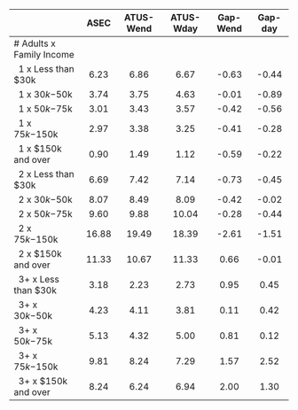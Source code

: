 
|                      |         ASEC |    ATUS-Wend |    ATUS-Wday |     Gap-Wend |      Gap-day |
| -------------------- | :----------: | :----------: | :----------: | :----------: | :----------: |
| # Adults x Family Income |              |              |              |              |              |
| &nbsp;&nbsp;1 x Less than $30k |         6.23 |         6.86 |         6.67 |        -0.63 |        -0.44 |
| &nbsp;&nbsp;1 x $30k-$50k |         3.74 |         3.75 |         4.63 |        -0.01 |        -0.89 |
| &nbsp;&nbsp;1 x $50k-$75k |         3.01 |         3.43 |         3.57 |        -0.42 |        -0.56 |
| &nbsp;&nbsp;1 x $75k-$150k |         2.97 |         3.38 |         3.25 |        -0.41 |        -0.28 |
| &nbsp;&nbsp;1 x $150k and over |         0.90 |         1.49 |         1.12 |        -0.59 |        -0.22 |
| &nbsp;&nbsp;2 x Less than $30k |         6.69 |         7.42 |         7.14 |        -0.73 |        -0.45 |
| &nbsp;&nbsp;2 x $30k-$50k |         8.07 |         8.49 |         8.09 |        -0.42 |        -0.02 |
| &nbsp;&nbsp;2 x $50k-$75k |         9.60 |         9.88 |        10.04 |        -0.28 |        -0.44 |
| &nbsp;&nbsp;2 x $75k-$150k |        16.88 |        19.49 |        18.39 |        -2.61 |        -1.51 |
| &nbsp;&nbsp;2 x $150k and over |        11.33 |        10.67 |        11.33 |         0.66 |        -0.01 |
| &nbsp;&nbsp;3+ x Less than $30k |         3.18 |         2.23 |         2.73 |         0.95 |         0.45 |
| &nbsp;&nbsp;3+ x $30k-$50k |         4.23 |         4.11 |         3.81 |         0.11 |         0.42 |
| &nbsp;&nbsp;3+ x $50k-$75k |         5.13 |         4.32 |         5.00 |         0.81 |         0.12 |
| &nbsp;&nbsp;3+ x $75k-$150k |         9.81 |         8.24 |         7.29 |         1.57 |         2.52 |
| &nbsp;&nbsp;3+ x $150k and over |         8.24 |         6.24 |         6.94 |         2.00 |         1.30 |

